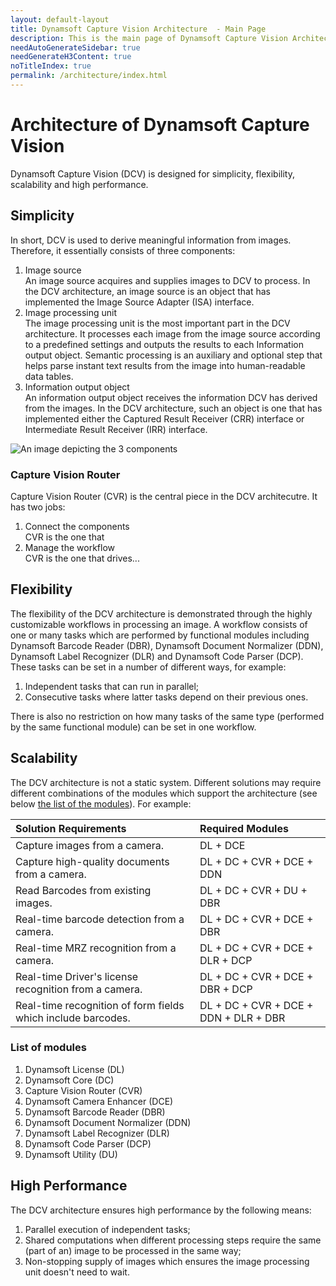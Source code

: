 ```yaml
---
layout: default-layout
title: Dynamsoft Capture Vision Architecture  - Main Page
description: This is the main page of Dynamsoft Capture Vision Architecture. 
needAutoGenerateSidebar: true
needGenerateH3Content: true
noTitleIndex: true
permalink: /architecture/index.html
---
```


# Architecture of Dynamsoft Capture Vision

Dynamsoft Capture Vision (DCV) is designed for simplicity, flexibility, scalability and high performance.

## Simplicity

In short, DCV is used to derive meaningful information from images. Therefore, it essentially consists of three components:

1. Image source  
   An image source acquires and supplies images to DCV to process. In the DCV architecture, an image source is an object that has implemented the Image Source Adapter (ISA) interface.
2. Image processing unit  
   The image processing unit is the most important part in the DCV architecture. It processes each image from the image source according to a  predefined settings and outputs the results to each Information output object.
   Semantic processing is an auxiliary and optional step that helps parse instant text results from the image into human-readable data tables.
3. Information output object  
   An information output object receives the information DCV has derived from the images. In the DCV architecture, such an object is one that has implemented either the Captured Result Receiver (CRR) interface or Intermediate Result Receiver (IRR) interface.

![An image depicting the 3 components]()

### Capture Vision Router

Capture Vision Router (CVR) is the central piece in the DCV architecutre. It has two jobs:

1. Connect the components  
   CVR is the one that 
2. Manage the workflow  
   CVR is the one that drives...

## Flexibility

The flexibility of the DCV architecture is demonstrated through the highly customizable workflows in processing an image. A workflow consists of one or many tasks which are performed by functional modules including Dynamsoft Barcode Reader (DBR), Dynamsoft Document Normalizer (DDN), Dynamsoft Label Recognizer (DLR) and Dynamsoft Code Parser (DCP). These tasks can be set in a number of different ways, for example:

1. Independent tasks that can run in parallel; 
2. Consecutive tasks where latter tasks depend on their previous ones.

There is also no restriction on how many tasks of the same type (performed by the same functional module) can be set in one workflow.

## Scalability

The DCV architecture is not a static system. Different solutions may require different combinations of the modules which support the architecture (see below [the list of the modules](#list-of-modules)). For example:

| Solution Requirements                                        | Required Modules                      |
| :----------------------------------------------------------- | :------------------------------------ |
| Capture images from a camera.                                | DL + DCE                              |
| Capture high-quality documents from a camera.                | DL + DC + CVR + DCE + DDN             |
| Read Barcodes from existing images.                          | DL + DC + CVR + DU + DBR              |
| Real-time barcode detection from a camera.                   | DL + DC + CVR + DCE + DBR             |
| Real-time MRZ recognition from a camera.                     | DL + DC + CVR + DCE + DLR + DCP       |
| Real-time Driver's license recognition from a camera.        | DL + DC + CVR + DCE + DBR + DCP       |
| Real-time recognition of form fields which include barcodes. | DL + DC + CVR + DCE + DDN + DLR + DBR |

### List of modules

1. Dynamsoft License (DL)
2. Dynamsoft Core (DC)
3. Capture Vision Router (CVR)
4. Dynamsoft Camera Enhancer (DCE)
5. Dynamsoft Barcode Reader (DBR)
6. Dynamsoft Document Normalizer (DDN)
7. Dynamsoft Label Recognizer (DLR)
8. Dynamsoft Code Parser (DCP)
9. Dynamsoft Utility (DU)

## High Performance

The DCV architecture ensures high performance by the following means:

1. Parallel execution of independent tasks;
2. Shared computations when different processing steps require the same (part of an) image to be processed in the same way;
3. Non-stopping supply of images which ensures the image processing unit doesn't need to wait.